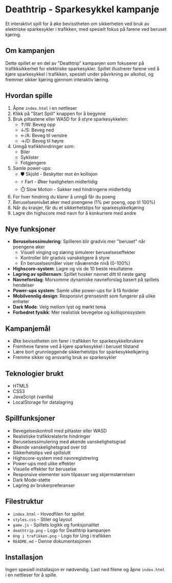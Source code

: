 # Deathtrip - Sparkesykkel kampanje

Et interaktivt spill for å øke bevisstheten om sikkerheten ved bruk av elektriske sparkesykler i trafikken, med spesielt fokus på farene ved beruset kjøring.

## Om kampanjen

Dette spillet er en del av "Deathtrip" kampanjen som fokuserer på trafikksikkerhet for elektriske sparkesykler. Spillet illustrerer farene ved å kjøre sparkesykkel i trafikken, spesielt under påvirkning av alkohol, og fremmer sikker kjøring gjennom interaktiv læring.

## Hvordan spille

1. Åpne `index.html` i en nettleser
2. Klikk på "Start Spill" knappen for å begynne
3. Bruk piltastene eller WASD for å styre sparkesykkelen:
   - ↑/W: Beveg opp
   - ↓/S: Beveg ned
   - ←/A: Beveg til venstre
   - →/D: Beveg til høyre
4. Unngå trafikkhindringer som:
   - Biler
   - Syklister
   - Fotgjengere
5. Samle power-ups:
   - 🛡️ Skjold - Beskytter mot én kollisjon
   - ⚡ Fart - Øker hastigheten midlertidig
   - ⏱️ Slow Motion - Sakker ned hindringene midlertidig
6. For hver hindring du klarer å unngå får du poeng
7. Beruselsesnivået øker med poengene (1% per poeng, opp til 100%)
8. Når du krasjer, får du et sikkerhetstips for sparkesykkelkjøring
9. Lagre din highscore med navn for å konkurrere med andre

## Nye funksjoner

- **Beruselsessimulering**: Spilleren blir gradvis mer "beruset" når poengene øker
  - Visuell vinging og sløring simulerer beruselseseffekter
  - Kontroller blir gradvis vanskeligere å styre
  - En beruselsesmåler viser nåværende nivå (0-100%)
- **Highscore-system**: Lagre og vis de 10 beste resultatene
- **Lagring av spillernavn**: Spillet husker navnet ditt til neste gang
- **Navneforslag**: Morsomme dynamiske navneforslag basert på spillets hendelser
- **Power-ups system**: Samle ulike power-ups for å få fordeler
- **Mobilvennlig design**: Responsivt grensesnitt som fungerer på ulike enheter
- **Dark Mode**: Velg mellom lyst og mørkt tema
- **Forbedret fysikk**: Mer realistisk bevegelse og kollisjonssystem

## Kampanjemål

- Øke bevisstheten om farer i trafikken for sparkesykkelbrukere
- Fremheve farene ved å kjøre sparkesykkel i beruset tilstand
- Lære bort grunnleggende sikkerhetstips for sparkesykkelkjøring
- Fremme sikker og ansvarlig bruk av sparkesykler

## Teknologier brukt

- HTML5
- CSS3
- JavaScript (vanilla)
- LocalStorage for datalagring

## Spillfunksjoner

- Bevegelseskontroll med piltaster eller WASD
- Realistiske trafikkrelaterte hindringer
- Beruselsessimulering med økende vanskelighetsgrad
- Økende vanskelighetsgrad over tid
- Sikkerhetstips ved spillslutt
- Highscore-system med navnregistrering
- Power-ups med ulike effekter
- Visuelle effekter for beruselse
- Responsive elementer som tilpasser seg skjermstørrelsen
- Dark Mode-støtte
- Lagring av brukerpreferanser

## Filestruktur

- `index.html` - Hovedfilen for spillet
- `styles.css` - Stiler og layout
- `game.js` - Spillets logikk og funksjonalitet
- `deathtrip.png` - Logo for Deathtrip kampanjen
- `Ung i trafikken.png` - Logo for Ung i trafikken
- `README.md` - Denne dokumentasjonen

## Installasjon

Ingen spesiell installasjon er nødvendig. Last ned filene og åpne `index.html` i en nettleser for å spille.
